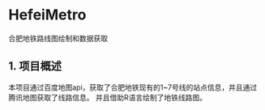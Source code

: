 # HefeiMetro
合肥地铁路线图绘制和数据获取

## 1. 项目概述
本项目通过百度地图api，获取了合肥地铁现有的1~7号线的站点信息，并且通过腾讯地图获取了线路信息。
并且借助R语言绘制了地铁线路图。
